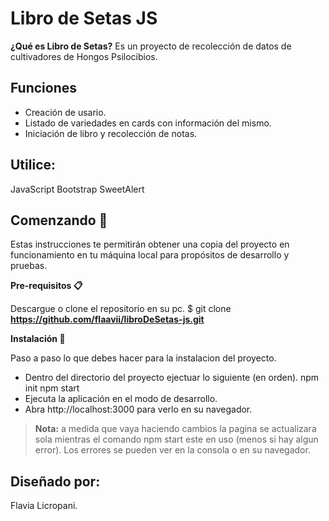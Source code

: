 # Libro de Setas JS

**¿Qué es Libro de Setas?**
Es un proyecto de recolección de datos de cultivadores de Hongos Psilocibios.

## Funciones
- Creación de usario.
- Listado de variedades en cards con información del mismo. 
- Iniciación de libro y recolección de notas. 


## Utilice:
JavaScript Bootstrap SweetAlert

## Comenzando 🚀
Estas instrucciones te permitirán obtener una copia del proyecto en funcionamiento en tu máquina local para propósitos de desarrollo y pruebas.

**Pre-requisitos 📋**

Descargue o clone el repositorio en su pc. $ git clone **https://github.com/flaavii/libroDeSetas-js.git**

**Instalación 🔧**

Paso a paso lo que debes hacer para la instalacion del proyecto. 
- Dentro del directorio del proyecto ejectuar lo siguiente (en orden). npm init npm start
- Ejecuta la aplicación en el modo de desarrollo. 
- Abra http://localhost:3000 para verlo en su navegador.



> **Nota:** a medida que vaya haciendo cambios la pagina se actualizara sola mientras el comando npm start este en uso (menos si hay algun error). Los errores se pueden ver en la consola o en su navegador.





## Diseñado por:
Flavia Licropani.
